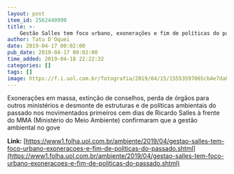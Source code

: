 ```yaml
---
layout: post
item_id: 2562440990
title: >-
    Gestão Salles tem foco urbano, exonerações e fim de políticas do passado
author: Tatu D'Oquei
date: 2019-04-17 00:02:00
pub_date: 2019-04-17 00:02:00
time_added: 2019-04-18 22:22:32
categories: []
tags: []
image: https://f.i.uol.com.br/fotografia/2019/04/15/15553597065cb4e7da0325e_1555359706_3x2_rt.jpg
---
```


Exonerações em massa, extinção de conselhos, perda de órgãos para outros ministérios e desmonte de estruturas e de políticas ambientais do passado nos movimentados primeiros cem dias de Ricardo Salles à frente do MMA (Ministério do Meio Ambiente) confirmaram que a gestão ambiental no gove

**Link:** [https://www1.folha.uol.com.br/ambiente/2019/04/gestao-salles-tem-foco-urbano-exoneracoes-e-fim-de-politicas-do-passado.shtml](https://www1.folha.uol.com.br/ambiente/2019/04/gestao-salles-tem-foco-urbano-exoneracoes-e-fim-de-politicas-do-passado.shtml)

